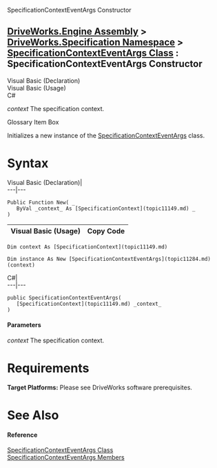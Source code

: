 SpecificationContextEventArgs Constructor   
  
[DriveWorks.Engine Assembly](topic2156.md) > [DriveWorks.Specification Namespace](topic10764.md) > [SpecificationContextEventArgs Class](topic11284.md) : SpecificationContextEventArgs Constructor  
---  
  
Visual Basic (Declaration)    
Visual Basic (Usage)    
C# 

_context_
    The specification context.

Glossary Item Box

Initializes a new instance of the [SpecificationContextEventArgs](topic11284.md) class. 

# Syntax

Visual Basic (Declaration)|   
---|---  
      
    
    Public Function New( _
       ByVal _context_ As [SpecificationContext](topic11149.md) _
    )  
  
Visual Basic (Usage)| Copy Code  
---|---  
      
    
    Dim context As [SpecificationContext](topic11149.md)
     
    Dim instance As New [SpecificationContextEventArgs](topic11284.md)(context)  
  
C#|   
---|---  
      
    
    public SpecificationContextEventArgs( 
       [SpecificationContext](topic11149.md) _context_
    )  
  
#### Parameters

 _context_
    The specification context.

# Requirements

**Target Platforms:** Please see DriveWorks software prerequisites.

# See Also

#### Reference

[SpecificationContextEventArgs Class](topic11284.md)   
[SpecificationContextEventArgs Members](topic11285.md)


